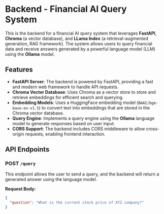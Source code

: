 # Backend - Financial AI Query System

This is the backend for a financial AI query system that leverages **FastAPI**, **Chroma** (a vector database), and **LLama Index** (a retrieval-augmented generation, RAG framework). The system allows users to query financial data and receive answers generated by a powerful language model (LLM) using the **Ollama** model.

## Features

- **FastAPI Server**: The backend is powered by FastAPI, providing a fast and modern web framework to handle API requests.
- **Chroma Vector Database**: Uses Chroma as a vector store to store and retrieve embeddings for efficient search and querying.
- **Embedding Models**: Uses a HuggingFace embedding model (`BAAI/bge-base-en-v1.5`) to convert text into embeddings that are stored in the Chroma vector database.
- **Query Engine**: Implements a query engine using the **Ollama** language model to generate responses based on user input.
- **CORS Support**: The backend includes CORS middleware to allow cross-origin requests, enabling frontend interaction.

## API Endpoints

### POST `/query`
This endpoint allows the user to send a query, and the backend will return a generated answer using the language model.

**Request Body:**

```json
{
  "question": "What is the current stock price of XYZ company?"
}
